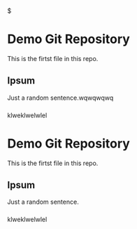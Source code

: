 $
# Demo Git Repository

This is the firtst file in this repo.

## Ipsum
Just a random sentence.wqwqwqwq
###
klweklwelwlel

# Demo Git Repository

This is the firtst file in this repo.

## Ipsum
Just a random sentence.
###
klweklwelwlel